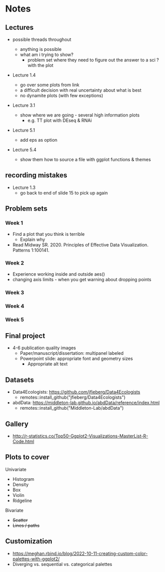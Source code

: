 # Notes

## Lectures

- possible threads throughout
  - anything is possible
  - what am i trying to show?
      - problem set where they need to figure out the answer to a sci ? with the plot

- Lecture 1.4 
  - go over some plots from link
  - a difficult decision with real uncertainty about what is best
  - no dynamite plots (with few exceptions)
  

- Lecture 3.1 
  - show where we are going - several high information plots 
    - e.g. TT plot with DEseq & RNAi
    
- Lecture 5.1
  - add eps as option

- Lecture 5.4
  - show them how to source a file with ggplot functions & themes 


## recording mistakes

- Lecture 1.3
  - go back to end of slide 15 to pick up again
  

## Problem sets

### Week 1

- Find a plot that you think is terrible
  - Explain why
- Read Midway SR. 2020. Principles of Effective Data Visualization. Patterns 1:100141.

### Week 2

- Experience working inside and outside aes()
- changing axis limits - when you get warning about dropping points

### Week 3

### Week 4

### Week 5

## Final project

- 4-6 publication quality images
  - Paper/manuscript/dissertation: multipanel labeled
  - Powerpoint slide: appropriate font and geometry sizes
    - Appropriate alt text

## Datasets

- Data4Ecologists: https://github.com/jfieberg/Data4Ecologists
  - remotes::install_github("jfieberg/Data4Ecologists")
- abdData: https://middleton-lab.github.io/abdData/reference/index.html
  - remotes::install_github("Middleton-Lab/abdData")

## Gallery

- http://r-statistics.co/Top50-Ggplot2-Visualizations-MasterList-R-Code.html

## Plots to cover

Univariate

- Histogram
- Density
- Box
- Violin
- Ridgeline

Bivariate

- ~~Scatter~~
- ~~Lines / paths~~

## Customization

- https://meghan.rbind.io/blog/2022-10-11-creating-custom-color-palettes-with-ggplot2/
- Diverging vs. sequential vs. categorical palettes

